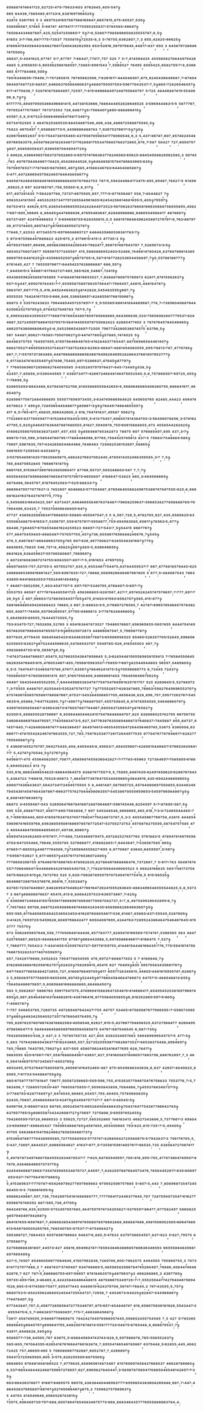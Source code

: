 ⁶⁹⁸⁸⁸⁷⁴⁷⁴⁶⁴¹⁷²⁵·⁸²⁷²⁵'⁴⁷⁵'⁷⁹⁶³³′⁶⁰³,⁸⁷⁶²⁶⁴⁵:⁴⁰⁵'⁵⁴⁷‽⁶⁶⁵,⁶⁴⁴³⁶·⁷⁵⁸⁹⁴⁸⁵:⁶¹⁷³³′⁸·⁸³⁸¹⁶⁹⁷⁹⁶⁸⁵²⁵‽⁴²⁸¹³,⁵³⁶¹⁷⁶⁵,⁵,³,⁴⁸⁵⁷⁵²⁴¹⁶⁵⁷⁵⁶⁷⁵⁶⁸¹⁶⁵⁶⁴⁷:⁶⁶⁵⁷⁸¹⁵:⁸⁷⁵'⁸⁵⁵³⁷·⁵³⁵‽⁵⁵⁸⁵⁶⁶⁵⁸⁷·⁵⁷⁴⁸⁵,⁵'⁶⁸⁷⁴⁷,⁴⁹⁷⁹⁴¹⁷'⁷⁷⁷⁵⁵⁹⁵³⁵⁵⁸³⁷'⁵⁷⁸⁵⁵⁸⁵'⁴⁶⁶⁴⁷‽⁷⁸⁵⁰⁸⁴⁴³⁴⁶⁸⁷⁸⁰⁷:⁴²⁵:⁵²⁵⁴⁷²⁵⁰⁶⁶⁵′⁷,⁵‽⁷'⁶·⁵³⁸⁰⁷′⁷⁹⁸⁵⁸⁶⁶⁶⁵⁰⁸³⁵⁵⁵⁵⁷⁸⁷:⁶·⁵‽⁶¹⁸⁹³,³′⁷′⁷⁴⁸·⁶⁸⁷′⁷⁷⁵'⁷³⁵³⁷,⁷⁵⁵⁵⁸¹⁵‽⁷²⁵³⁵'⁸·³,⁵'⁷⁶⁷⁵⁵:⁶³⁶²⁸⁰⁷:⁷·³,⁸⁵⁵:⁴²⁸²⁵'⁶⁶⁶²⁵‽⁸¹⁸⁹⁸⁴⁷⁹⁴³⁵⁸⁴⁴³′⁸⁴⁸²⁷⁶⁸¹⁷²⁴⁰⁴³⁸²⁶²⁵⁹³,⁶⁵³′⁵²⁶¹⁶·⁵⁶⁷⁹⁷⁹⁸⁴⁵:⁴⁴⁸¹⁷'⁴³⁷,⁶⁹³,³,⁸⁴⁵⁸⁷⁹⁷²⁸⁶⁴⁶⁷⁴⁷⁵⁵⁰⁵‽⁴⁶⁸³⁷:⁵'⁴⁹⁴¹⁶²⁵·⁶⁷⁷⁴⁷,⁵′⁷·⁶⁷⁷⁹⁷,⁷′⁸⁶⁴⁴⁷:⁷⁷⁴¹⁷:⁷⁵⁷,⁵²⁵,⁷,⁵'⁷:⁶¹⁴⁵⁶⁸⁴³⁵,⁴⁵⁵⁹⁸⁵⁶²⁷⁰⁸⁴⁴⁹⁷⁹⁴²⁶⁴⁸⁸⁵,⁵·⁸¹⁶⁵⁸⁵⁵'⁵:⁶⁰⁵⁵⁶²⁵⁶⁸¹⁸⁸⁵⁹⁷·⁷³⁸⁸⁵'⁶⁹⁶¹⁵⁴³,⁷·⁵⁰⁶⁸⁵²⁷,⁷⁸⁴⁹⁵,⁸⁵⁶⁵⁴²⁵:⁶⁵⁸²⁷⁵⁵′⁷'⁸·⁶³⁶⁶⁴⁸⁵,⁶⁷⁷⁷⁸⁴⁴⁶⁸·⁵⁰⁵‽⁷⁸⁵′⁶³⁴⁰⁸⁹⁵'⁷⁹⁴⁹⁸·⁷'⁷⁵⁷²⁶⁵⁸¹⁵,⁷⁶⁷⁸⁵⁶⁸²⁵⁰⁶·⁷′⁸²⁶¹⁶¹⁷'⁴⁴⁴⁰⁴⁸⁵⁰⁷:⁸⁷⁵·⁶²⁴⁵⁴³⁶⁸⁴⁹⁸⁸⁷:⁷'⁸⁷⁸⁰⁴⁹⁶⁴⁴⁹⁷⁴⁸⁷⁷²⁵'⁶⁸⁵⁵⁷·⁸⁴⁶⁰⁶³⁷⁰⁵⁶⁸⁴⁶⁰⁶³⁷‽⁴⁸⁸⁰⁷⁹⁵⁹⁵⁷⁵⁹³′⁵⁹⁶⁷⁷⁰⁴³⁵³⁷'⁷·⁵‽⁸⁶⁵'⁷²⁸²⁶⁹⁴⁶⁴⁵⁷‽⁶¹⁷'⁴⁷⁷⁰⁸³⁶·⁷,⁵²⁸⁷⁶¹⁸⁷⁵⁸⁶⁴⁸⁹⁷:⁷²⁵⁹⁷·⁷'⁸¹⁵′⁸⁶⁶⁶⁶⁸⁴⁹⁷²⁴⁸⁷⁹⁵⁶⁴⁰⁷⁶⁷,⁵′⁷²⁵,⁴⁸⁴⁴⁶⁸⁸⁷⁴¹⁵′⁵⁵⁴⁰⁶⁹⁶·⁶·⁷‽⁷‽⁶¹⁷⁷⁷⁷⁵:⁴⁹⁴⁹⁷⁹⁵⁰⁵³⁶⁶⁴⁹⁶⁶⁸¹⁴¹⁵·⁴⁴⁷³⁸¹⁵³⁶⁶⁶·⁷⁸⁸⁶⁴⁴⁴⁸⁵²⁸²⁸⁶⁴⁶⁵²⁵,³′⁵⁹⁶⁹⁴⁴⁴⁶³′⁵′⁵,⁵⁸⁷⁷⁷⁶⁷·⁷⁹⁷⁰⁵²⁴⁷⁷⁵⁷⁵⁶⁰⁷,⁷⁶⁷³⁷²⁵⁵³,⁷²⁶·⁶⁴⁸⁷⁷‽⁵'⁷⁵⁶⁸⁴⁰⁷‽⁸⁶⁵'⁸⁸⁸⁸⁶⁶⁴¹⁵‽⁸⁵⁵⁶⁷:⁵·⁸·⁵′⁶⁷⁵²³′⁵⁰⁸⁸⁴⁶⁶⁶⁸⁴⁷⁶⁸¹⁷³⁴⁶⁷‽⁶⁵⁷³⁴¹⁵²⁵⁸⁵,³,⁴⁸⁴⁷⁸²⁵³⁸⁹⁵³⁵′⁸⁸⁴⁵⁴⁸⁶⁷⁵⁴⁶·⁴⁰⁶·⁴³⁸·⁴⁸⁶⁶⁷²⁵⁶⁸⁶⁷⁵⁵⁸⁵:⁵‽⁷⁵⁴²³,⁴⁶⁷⁰⁴⁹⁷,⁷:⁶⁵⁸⁶⁸⁰⁷⁷³′⁵·⁴⁴⁵⁶⁶⁸⁶⁴⁸⁸⁷⁴³,⁷:⁶²⁶⁷⁵³⁷⁶⁶¹⁷′⁵‽⁷‽⁵‽⁸²⁶⁶⁷⁰⁸⁶⁵²⁶³⁷,⁵′⁵'⁷⁵⁴⁴⁷³⁸¹⁵⁵⁴⁶⁵'⁴³⁷⁹⁵⁶⁷⁰⁵⁰⁸⁵⁴¹⁷⁷⁸⁰⁶⁰⁵⁴⁸·⁶·³,⁵:⁴³⁷'⁸⁶⁷⁴⁷:⁶⁰⁷·⁸⁵⁷⁴⁸²⁴⁵⁴⁸⁸⁹⁷⁶⁶⁵⁸³⁵⁷⁸·⁸⁴⁵⁸⁷⁶⁸²⁶¹⁸²⁸³⁴⁶⁷³⁷⁷⁶²⁸⁶⁸¹⁷⁵⁵³⁴⁷⁵⁶⁸⁵⁷⁸⁸³⁷²⁶⁶⁵·⁸⁷⁶·⁷′⁵⁸⁷,⁵⁰⁴²⁷,⁷²⁷:⁶⁰⁵⁰⁷⁵⁷‽⁸⁰⁷·⁸⁰⁸⁵⁸⁰⁵⁸⁴³⁷:⁶³⁶⁶⁵⁶⁷⁰⁸⁴⁸⁹⁴¹⁷²⁵‽³,⁸⁰⁶²⁸·⁴³⁶⁶⁴⁹⁶⁵⁷⁵⁶³⁷³⁷⁰⁵²⁸⁶⁵′³′⁶⁹⁷⁵⁷⁴⁷⁶⁶³⁶³⁷⁷⁸²⁴⁶⁵⁶³′⁶⁵⁶²⁵'⁸⁶⁴⁵⁴⁹⁵⁸⁶²⁶⁵⁶²⁵⁸⁵:³,⁵⁰⁷⁴⁵:⁷⁸³,⁴⁰⁷⁶⁷⁹⁴⁴⁶⁴⁸⁶⁷′⁷⁴⁴²⁵:⁴⁵⁴²⁶⁰⁴⁴⁵²⁶·⁵‽⁶⁴⁸⁴⁸⁵⁸¹⁵⁷⁸⁴⁷⁴⁶⁸⁸³⁶⁶⁵′⁸³⁵‽⁷⁶⁷⁵⁶⁹⁷⁸⁵²⁷'⁷⁷⁸⁷⁸⁸⁵′⁶⁸⁷⁰⁵⁶⁵·⁴⁶⁷‽⁵⁸⁵·⁴¹⁵⁸⁸³⁴⁶⁷⁸³′⁶⁴⁴⁰⁴⁰⁸⁵⁸⁰⁷‽⁵′⁴⁷⁷:⁴⁰⁷²⁸⁶⁶⁹⁴⁵⁷⁹⁸²⁴⁶⁵⁷⁸⁴⁶⁴⁸⁸⁵⁸⁶⁷⁷‽⁸⁴⁸⁵⁸⁷⁸²⁴⁶⁴⁵⁸⁰⁸⁴⁶¹⁸⁰⁵⁸⁸⁶⁸⁸⁸⁴⁵⁰⁷⁰⁷⁶⁸²⁷⁵³,⁷⁸⁷′⁵·⁵⁹⁴³⁴⁴⁶⁸⁴¹⁷³⁴⁷⁵'⁴⁵⁵·⁸⁹⁴⁸⁷:⁷⁴⁴²⁷'⁵,⁶¹⁴⁹⁸·⁸⁹⁸²⁵:⁵,⁶⁵⁷,⁸²⁸¹⁸⁵⁷⁸⁷:⁷⁵⁸·⁵⁵⁵⁰⁵'⁸·⁸·⁸¹⁷‽⁸¹⁷:⁴⁰⁷²⁶¹⁴³⁵,⁷′⁵⁶⁴²⁸⁷⁷⁸⁸·⁷³⁷³⁷′⁴⁶⁷⁵⁵⁰⁵·⁶⁵⁷·⁷⁷⁷′⁵'⁸⁷⁷⁴⁵⁶⁴⁸⁷,⁵⁵⁸·⁷′⁴⁰⁴⁴⁸²⁷,⁷‽⁸⁹⁸³⁵²⁴¹⁸¹⁵⁰⁵,⁴⁸⁵³⁵²⁵⁵⁷³⁴⁷⁷⁹⁷²⁸⁹⁵⁸⁴⁹⁶¹⁸⁰⁵′⁶²⁴⁵⁴²⁵⁶⁶¹⁴⁶⁸¹⁸⁹⁵′⁵·⁴⁰⁵‽⁷⁹⁵⁹⁷‽⁵⁸⁷⁵³′⁶¹³,⁴⁴⁶²⁶·⁶⁷⁵:⁸³⁸⁵⁴⁵⁴⁹⁶⁸⁵⁹⁵³⁴²⁴²⁸⁴⁴⁹⁷³⁵²³′⁵⁶⁷⁰⁶²⁸³⁷⁸⁶⁰⁸¹⁸⁶⁶³⁵⁶⁸⁸⁷⁵⁸⁶⁵⁵⁸⁹⁵:⁴⁹⁸²⁷′⁶⁸⁷'⁶⁰⁵·⁵⁶⁶⁴⁵,⁸·⁸⁶⁴⁴⁵‽⁴⁴⁷⁸⁶⁸⁶³⁶·⁴⁷⁸⁹⁵⁴⁶³⁶⁴⁷·⁶²⁸⁴⁸⁹⁸⁶⁶⁶⁸·⁶⁴⁶⁰⁵⁵⁴⁹⁸⁸⁴¹⁷,⁴⁸⁷⁴⁶⁰⁷‽⁶⁵⁷³⁷′⁴⁹⁷,⁴²⁴⁷⁶⁴⁶⁶⁸⁵³,⁷,⁵′⁶⁹⁴⁶⁵⁶⁷⁵⁵′⁶²⁸³⁵⁰⁶¹⁵:⁵:⁵,⁸⁸⁶¹⁵⁷⁶⁶⁴⁸⁴⁹⁶²⁴⁵⁸⁸⁷²⁷⁹⁷⁹⁷'⁶·⁷⁶³′⁸⁶⁷⁹⁷³⁶·⁸¹⁷³⁷⁴⁴⁰⁵:⁸⁶⁵⁷⁴²⁷‽⁶⁷⁴⁶⁵⁴⁶⁹⁵⁸⁷²⁷⁸⁷‽⁷⁷⁸⁴⁶·⁷·⁸²⁵³³,⁸¹⁷³⁴⁵⁵⁷⁵'⁶⁹⁷⁶⁶⁰⁸⁶⁶⁵⁷²⁷,⁸⁴⁶⁴⁸³⁵⁸⁶⁰⁵³⁶³⁸¹⁷⁸³′⁷‽⁵,⁶⁷³′⁶⁷⁵⁵⁶⁸⁴⁴⁷⁶⁸⁰⁸²³,⁴²⁵′⁶⁷⁵·³,⁸¹⁷⁸⁶¹⁵′⁴¹⁵'³,⁴⁷⁷³⁵'³,⁵‽⁴⁰⁷⁹⁵³⁷⁵⁸⁹⁷:⁶⁹⁴⁹⁶·⁴⁶⁵⁸⁸³⁵⁶⁵⁵⁴²⁵⁰⁵⁴⁵′⁷⁹⁸²⁴⁷⁷·⁶⁵⁶⁷⁵⁷⁴⁸⁷⁹⁴³⁷⁰⁷,⁷·⁵²⁸⁹⁵⁷³′³′⁵‽⁴⁸⁵⁴⁵²⁷⁵⁸⁰⁷²⁶⁷⁷,⁵⁵⁶⁵⁶⁷⁵⁷⁷²⁴⁵⁵⁸⁷,⁴¹⁵·⁵⁸⁸⁰⁸⁸⁶⁹⁵²⁴⁰³′⁵²⁴⁸⁶·⁷⁴⁴⁶⁸¹⁴⁷⁸⁰⁴²⁸·⁸³⁷⁸⁸⁷⁸⁶⁶¹⁴³⁸⁵⁸⁶⁶⁹⁷⁹⁵′⁸⁴⁸¹⁸²⁵‽⁵'⁴³⁵⁶⁶⁰⁵²⁵⁰⁷‽⁶⁶⁷⁸⁷⁰⁵'⁸·⁵⁸⁷′⁶¹⁸⁷⁷²⁶²⁵³⁶⁵⁴⁴⁵⁸⁸⁹⁷:⁷‽⁵:⁵⁵⁷⁶⁶¹⁸⁶⁷⁷⁷‽⁸⁷⁶¹⁴⁴⁵·⁴²⁷,⁷,⁷⁸⁵⁵⁵⁹⁷⁶⁶⁷⁷'⁶⁴⁴⁹⁴²⁵⁷⁴²⁸⁸⁶⁸⁸⁸⁷,⁶⁸⁶·⁵⁹⁷‽⁷·⁸⁴⁴⁹⁴¹⁵′³,⁶⁴⁸⁶⁷'⁶¹⁷⁶⁴²⁷²⁷′⁴⁸⁵·⁵⁸⁵′⁶²⁶·⁵⁴⁶⁸⁷:⁷²⁴¹⁵‽⁴⁹⁴³⁶⁹⁵⁹⁶³⁴⁵⁸⁹⁸⁷⁸⁵⁶⁹⁵,⁷′⁴¹⁸⁸⁴⁶⁷⁴⁶¹⁶⁶⁵³⁵²⁷·⁷:⁶³⁸⁸⁸⁷⁸⁰⁶⁷⁵⁷⁶⁹⁸⁷³,⁶²⁸¹⁷:⁶⁷⁴¹⁵⁹⁸²⁶³⁷‽⁶⁵⁷'⁵‽⁴⁴⁷·⁸⁹⁵⁰⁷⁶⁷⁴⁴⁴⁵'⁷′⁷:⁶⁵⁵⁹⁵⁸⁷⁵⁸⁹⁷⁸⁶³⁵⁷⁵⁶⁴⁴⁷'⁷⁹⁸⁶⁴⁵⁷·⁴⁴⁸¹⁵:⁴⁸⁸¹⁸⁴⁷⁸⁷‽⁵⁶⁸³⁷⁴⁷·⁶⁸⁷′⁷⁷⁵:⁵·⁴¹⁶·⁸⁴⁵²⁴⁴⁸³⁸²⁵‽⁸¹⁴²⁸²⁸·⁵⁴⁵⁴⁸³⁵⁵⁵‽⁶⁸⁷:⁷‽⁴⁵⁵⁵⁵³⁵,⁷⁴⁴²⁴¹⁶¹⁷⁵⁵′⁵′⁶⁶⁶·⁶⁴⁶·⁵³⁶⁸⁵⁸⁶⁹⁷'⁸²⁴⁸⁵⁵⁶¹⁷⁶⁸¹⁵⁰⁶⁶⁷‽⁸⁰⁸⁷³,⁵,⁵³⁵⁷⁸²⁴³⁸³³,⁷⁹⁶⁴⁴⁸⁵⁴⁴⁵⁷²⁵⁷⁸⁹⁷'⁷,⁵·⁵′⁵⁵⁵⁶⁵′⁸⁸⁶¹⁴¹⁸⁸⁴⁸⁸⁹⁶⁸⁷:⁷⁷⁸·⁷'⁷³⁸⁵⁶⁰⁴⁰⁸⁸⁷⁶⁴⁴⁶²⁵⁰⁶²⁵²⁷⁰⁷⁰⁵‽⁵:⁸⁷⁸⁴⁵²⁷⁰⁴⁶⁷⁸³,⁷⁴⁷′⁵:⁷‽⁸·⁴⁹⁶⁹⁴²⁸⁰⁴³⁵⁹⁵⁵⁵⁷⁷⁷⁸⁶⁸¹⁷⁶⁷⁸⁶⁵⁴³⁸⁰⁷⁶⁵⁹⁷⁸⁵⁸⁶⁸⁸⁶⁵:⁶⁴⁴³⁶⁶⁸³⁶·⁵³³′⁷⁵⁶⁵⁶⁰⁸²⁶⁰⁷⁷⁷⁹⁵³⁷′⁸²⁸⁴⁶⁸⁷·⁵²⁷²⁴⁹⁵⁹⁷⁸⁸⁶⁴¹⁵³⁷⁹⁵⁷⁵′⁵⁸⁴¹⁴⁴⁵⁰⁵⁰⁷⁸⁷⁵⁵⁰⁸²⁴²³,⁸²⁶⁸⁵⁴⁷⁷⁴⁵⁵,³,⁷⁸⁷⁴⁷⁶⁴⁵⁷⁸⁴⁵⁴⁶⁴⁶⁵‽⁴⁸⁶²⁵⁷⁸³⁶⁰⁶⁶⁸⁰⁶⁴⁵‽⁵'⁸·⁵⁴⁵²⁵⁶⁶⁵⁴³⁸⁹⁷′⁷²⁵⁰⁵,⁷⁹⁶⁷⁷³⁴²⁶⁰⁵³⁶⁰⁷⁴⁵⁷⁵,⁶³⁷⁹⁶·⁵‽⁵⁶⁷,⁵⁴⁴⁸⁷:⁸⁰⁶²⁷'⁷⁸⁵⁸⁵'⁷⁹⁵⁰⁷⁰⁶²⁷‽⁵′⁴⁴⁷⁴⁷⁷⁸⁰⁵‽⁵⁷⁸⁸⁵:⁷⁴⁷⁴⁵²⁵,⁵‽⁸⁸⁴⁸⁶³⁷⁵⁷⁵⁵,⁷⁸⁸⁹⁵⁷⁴⁹⁵:⁸¹⁵⁹⁷⁹⁸⁴⁶⁶⁴⁶⁷⁰⁵′⁴¹⁸²⁸⁴⁸³⁷⁷⁸⁵⁴⁴⁷:⁸⁸⁷⁵⁶⁹⁸⁶⁵⁸⁴⁴⁶¹⁴⁰⁷‽⁶⁸⁸²⁷⁰⁵²⁷′⁴⁶⁵⁹⁵⁸⁵³⁵³⁷⁵⁴²⁴⁷⁷³⁸⁷⁵²⁴⁸³′⁸²⁵⁶³′⁴⁸⁸⁴⁷'⁴⁸⁸¹⁴⁹⁴⁰⁶³⁵⁹⁵·⁸⁹⁵′⁷⁸⁸¹³′⁷⁸⁷·⁴⁷⁷⁰⁷⁴⁵‽⁸⁶⁷:⁷:⁷'⁵⁵⁷⁹⁷³⁷³⁶³⁴⁶⁵:⁴⁴⁸⁷⁶⁶⁸⁸⁶⁰⁸⁸⁶⁵⁶³⁶⁶⁷⁶⁴⁹⁸²⁶⁴⁶⁹⁵²⁸²⁸⁶⁴³⁷⁸⁶¹⁴⁰⁷⁶⁵²⁷⁷⁷‽⁶·⁶¹⁷³⁸³⁴⁷⁴¹⁸³⁵⁵⁴⁹⁷‽⁵⁷⁸⁹⁶·⁷⁵⁴⁰⁵:⁸⁹⁷′⁵²⁸⁶⁶³⁷:⁴⁷⁶⁴⁵‽⁸⁷⁷⁹⁷‽⁷,⁷⁷⁶⁸⁵⁰⁸⁹⁶⁰⁷²⁸⁹⁸⁰⁸²⁷⁸⁴⁰⁵⁰⁵⁶⁵,³′⁸³⁵²⁸⁵⁷⁹⁷⁹⁷⁶⁴³⁷'⁶⁴⁵'⁷³⁴⁸⁵‽⁵³⁸·⁵‽⁴²⁴⁵⁷:⁷:⁸⁵⁸⁵⁸·³′⁵³⁶⁰⁴⁴⁵⁶⁵,⁷,⁴³⁸⁰⁷³⁴⁷⁷'⁴²⁶⁶⁷²⁴⁶⁸⁴⁸¹⁴⁶⁴⁷⁵⁰⁵²⁵⁴⁵:⁵:⁶·⁷⁵⁷⁸⁶⁸⁵⁰⁷'⁶⁹⁷²⁵·⁴⁵⁵‽⁷'⁷⁶⁸⁹⁸·⁵‽⁸²⁸⁶⁵⁵⁴⁹³′⁸⁶⁴³⁴⁸⁸·⁶³⁷⁹⁴³⁸⁷⁵²⁷⁰⁶·⁸¹⁴⁵⁵⁸⁸⁶⁵⁵⁵⁸⁴²⁶⁵⁵'⁶·⁵⁶⁸⁰⁶⁴⁶⁰⁶⁵⁴⁰⁶²⁶⁰⁷⁵⁵·⁶⁸⁶⁸⁴¹⁶¹⁷·⁴⁶⁸⁵⁴⁰⁷‽⁶²⁸⁵⁶⁶⁷⁷⁵⁸⁷²⁴⁸⁴⁹⁸⁶⁸⁹⁵,⁵⁵⁵⁵⁷⁷⁸⁹⁸⁹⁷³⁴⁵⁵:³′⁶³⁴⁷⁴⁹⁶⁸⁶⁹⁸⁴⁸²⁵,⁶⁴⁵⁶⁵⁰⁷⁶⁵,⁸²⁴⁸⁵·⁴⁴⁴²³,⁴⁰⁶⁴⁷⁴⁸⁵⁷⁰⁶²³,⁷,⁴⁹⁵‽⁵:⁷²⁸⁵⁵⁶⁵⁴⁴⁵⁴⁸⁶⁷⁷‽⁸⁹⁸⁶⁷'⁵‽⁵‽⁷⁶⁴⁴⁵′⁷⁴⁶⁸⁴⁶⁵⁵⁵⁵⁷‽⁴¹⁷,⁶·⁵'⁷⁶⁵'⁸⁷⁷:⁴⁰⁸³⁵·⁵⁰⁶³⁴²⁶⁰⁵:³,⁶¹⁸·⁷⁵⁴⁷⁴¹⁸³⁷·⁴⁹⁵⁸⁷,⁵⁵⁶²⁷‽⁷⁷⁵²⁸⁶⁵′⁸³⁷⁷⁸⁰⁵⁹⁴⁷⁷'⁶¹⁵²⁸⁶⁴¹⁵⁸⁴⁵³′⁵⁹⁵·⁵′⁴¹³′⁷⁵⁴⁵⁷:⁶⁰⁸⁰⁵⁷⁴¹⁴³⁶⁴⁷⁰⁵'³′⁵⁶⁴⁹⁶⁰⁷⁸⁸⁵⁶·³′⁵⁷⁴¹⁶²⁴⁷⁷⁹⁵·⁵·⁶²⁵‽⁵⁴⁶⁴⁵⁷⁸³⁶⁴⁸⁷⁸⁸⁷⁴⁸⁰⁵⁵⁵:⁸¹⁸²⁷·⁵⁹⁴⁰⁶⁷⁸·⁷⁵⁵′⁶⁰⁶¹⁵⁸⁸⁸⁸⁵⁵:⁸⁷³,⁴⁵⁵⁸⁵⁴⁴²⁸²⁸²⁵‽⁴¹⁴⁰⁶²⁵⁵⁸⁰⁷⁰⁵⁵⁸³⁸³⁷²⁴⁹⁷·⁴⁵⁷·⁴⁵⁵,⁵‽⁸⁵⁸⁹⁸⁸⁷⁸⁵³⁴²⁸⁷³,⁷⁸⁸⁷⁵,⁶⁰⁷,⁵⁷⁶⁰⁸⁵⁴⁹⁷:⁸⁹⁵,⁴³⁷:³′⁷‽⁸⁰⁶⁷⁵'⁷³⁵·⁵⁶⁶·³′⁵⁸⁵⁴⁴⁷⁸⁰⁷⁹⁵'⁷⁷⁸⁸⁴⁴⁸⁶⁵⁶⁸·⁶⁷⁷⁶⁵:⁷⁵⁸⁴⁵²⁵⁷⁴⁵⁶¹³,⁸³⁷'⁵,⁷⁵⁶⁸³′⁷⁵⁴⁴⁸⁸⁵′⁵⁸⁵‽⁷⁵⁶⁹⁷:⁵⁹⁶⁷⁶³⁵:⁷⁹⁷′⁴³⁴²⁶⁵⁸⁵⁴⁴⁶⁴⁴⁶⁸·⁷⁸⁴⁶⁴⁸³,⁷²⁵⁰⁸²⁵³⁶¹⁵³⁸⁹⁷·⁵⁸⁸⁶⁵‽⁵⁰⁶¹⁶⁹⁵′⁷²⁵⁹⁵⁸⁵'⁸⁴⁵³⁸⁰⁷‽³′⁵⁵⁷⁶⁵⁴⁸⁹⁶¹⁴³⁵′⁷⁹⁶³⁵⁸⁸⁹⁸⁷⁵:⁴⁸⁶²⁴²⁷⁶⁸³⁷⁰⁶²⁴⁴⁵:⁴⁷⁸⁹⁴¹⁴³⁵²⁴⁶⁸³⁵⁹⁵⁸⁵:³′⁷,⁷:⁵‽⁷⁴⁵·⁸⁴⁴⁷⁵⁶⁵²⁸⁴⁵,⁷⁶⁶⁸⁶⁷⁴¹⁴⁷⁵‽⁶⁸⁶¹⁷⁸⁵·⁶¹⁵³⁶⁴⁷³⁶⁹⁷⁶⁵³⁵⁰⁵⁰⁶⁰⁴¹⁷,⁸⁷⁷⁴⁶·⁶⁵⁷³⁷:⁵⁰⁵²⁴⁸⁸⁰³′⁵⁴⁷,⁷·⁷:⁷‽⁶⁰⁵⁵⁸⁴⁸⁵⁸⁷⁸⁵⁶⁶⁸⁰⁶⁶⁷⁴⁶⁵⁸⁴⁷⁰⁷⁵⁷⁹⁶⁷⁵′⁶⁶⁵⁰⁸⁹⁷,⁴¹⁶⁸⁶⁴⁷'⁵³⁸²⁵,⁸⁶⁵·³′⁴⁶⁴⁵⁶⁸⁶⁶⁵‽⁴⁸⁷⁸⁴⁶⁶·⁵⁶⁴⁵⁷⁶⁷·⁶¹⁸⁷⁶⁴⁵²⁵⁸³′⁷′⁵²⁵′⁸⁸⁸³³′⁷‽⁸⁶⁶⁹⁶⁴⁷⁹⁵⁷⁷⁰⁷⁷⁶³⁷'³,⁷⁴⁵²⁶⁵⁷,⁸⁰⁴⁸⁸⁸³′⁵⁷⁷⁵⁵⁴⁸⁸⁷·⁸⁷⁶⁹⁴⁸⁴⁰⁵⁸⁸²⁴⁹⁶⁷⁵³⁸⁶⁷⁴⁷⁰⁴⁷⁵⁵⁵'⁸²⁵:⁶·⁶⁸⁶⁰⁸¹⁸²⁴¹⁶³⁷⁸⁴³⁷⁸⁷⁶⁷⁷⁵·⁷⁷⁵‽⁵:⁵⁴⁵⁰⁸⁶³′⁶⁶⁴⁵⁴²⁵·⁵⁶⁷,⁸³⁷³⁴³⁷·⁶⁴⁶⁴⁶⁶⁵⁵⁸⁴⁶⁷⁶³⁷⁸⁴⁸⁷'⁷⁹⁶⁰⁸²⁵⁹⁶³⁷'⁵⁹⁶⁸⁵³⁸²⁷⁷⁸⁹⁸⁸⁸⁶⁷⁸⁵′⁷⁰⁷⁹⁶⁴⁴⁶⁶·⁶³⁴²⁵:⁷,⁷⁹⁵³⁷⁰⁸⁰⁶⁸⁴⁸⁸⁰⁵′⁶⁴⁷‽⁴⁷⁷³⁷,⁴³⁸⁵⁸²⁵⁰⁶⁵⁶³⁴¹⁷⁰⁶⁸⁸⁵⁵'⁵⁰⁸⁸⁵'⁴⁰⁵⁰⁴⁷⁵⁴⁷:⁵,⁵,⁸·⁵⁶⁷:⁷²⁶·⁵:⁴⁷⁸²⁷⁰⁵·⁶²⁷·⁴³⁵:⁶⁵⁸⁹⁸²⁵′⁸³⁵⁵⁵⁰⁶³⁴⁸⁸⁷⁵′⁶¹⁶⁵³′⁷:⁵³⁵⁶⁷⁹⁷·⁵⁵⁵′⁶⁷⁵⁷⁶¹⁷′⁵⁹⁵⁸⁶⁷⁷:⁷⁵⁵′⁴⁹⁴⁵⁶³⁵⁸⁵·⁶⁵⁶¹⁷‽⁷⁸⁵⁶³′⁵:⁸⁷⁷‽⁸⁸⁴⁴⁶·⁷‽⁶⁴⁸⁵⁷′⁶⁷⁵⁸⁵⁵⁴⁸⁸¹⁶²⁴²⁵⁹⁵²³,⁶⁸⁸⁹⁷'⁷²⁷′⁵⁴³′⁷·⁵‽⁵⁴⁴¹⁵,⁸⁶⁶⁷⁷⁶⁷‽⁵⁷⁷·⁸⁶⁴⁷⁵⁴⁵⁹⁴⁴⁵'⁴⁶⁸⁰⁴⁸⁷′⁷⁵⁷⁰⁵⁷⁷⁰⁵·⁴⁵⁷‽⁷³⁶·⁶⁵⁵⁰⁶¹⁷⁶⁵⁶⁸⁸⁸²⁴⁶⁶⁷⁶·⁷‽⁵⁴⁵‽⁴⁷⁸·⁵·⁶⁴⁶⁷⁸⁴⁷'⁸⁶⁸⁴⁸⁶⁶³⁷⁰⁵‽⁷⁶⁵,⁶⁰⁷′⁸²⁶·⁴⁶⁷⁷⁴⁰⁸²⁷′⁸²⁸⁵⁵⁴⁸³⁸¹⁶⁸⁷‽⁷⁷⁵‽⁸⁸⁸⁵⁶⁹⁵:⁷⁹⁸³⁵,⁵⁴⁶·⁷⁵⁷'⁸·⁴⁹⁸²⁵‽⁵⁶⁷‽⁵⁸⁵'⁵·⁶³⁶⁰⁴⁶⁶⁵⁵‽⁸⁶⁴¹⁶²⁸·⁶³⁸⁴⁵⁹⁶³⁷′⁵⁵⁷⁰⁶⁵⁸⁰⁶⁸⁷·⁷⁹⁶⁹⁶⁹⁷‽³,⁸⁰⁷²⁸¹⁸⁰⁸³⁶⁶⁷²⁷⁴⁷⁵⁵′⁸⁰⁸³⁵⁰⁷'⁸⁰⁷'⁷'⁵:⁸¹⁶¹⁸⁵³,⁴⁷⁶⁹⁷⁰⁵‽⁸⁶⁸⁹⁷⁸⁸⁵⁵'⁷⁵⁷:⁵³⁷⁵⁵′³,⁴⁵⁷⁹⁵²⁷⁰⁷·⁸³⁵·⁶·⁶⁵⁵³⁴⁶⁷⁷⁵⁴⁴⁷⁵:⁶³⁷⁸⁴⁴⁵⁹⁵³⁷′⁷,⁶⁶⁷·⁸⁷⁷⁶⁸¹⁸⁵⁷⁶⁴⁴⁵'⁶²⁵²⁴⁶⁶⁸⁸⁶⁵³⁶⁹⁸¹⁶⁶⁶¹⁴²⁷·⁵⁸⁵′⁸⁰⁶⁷⁸³⁵'⁷²⁷:⁷⁸⁶⁸⁸·⁵⁰⁸⁹⁶²⁶⁶⁴⁶⁴⁶⁷⁶⁶⁷⁴⁰⁵,⁵,⁶⁷⁷:⁵'⁴⁸⁴⁰⁸⁷⁵⁴³,⁷⁸⁶³⁴³⁸⁹⁵'⁶⁴⁴¹⁸⁰⁸³⁵⁵³′⁷⁵⁵²⁴⁴⁶¹⁴⁵⁴⁸⁵‽⁷,⁴⁶⁴⁶⁷'⁵⁸⁵²⁵⁹⁶·⁷·⁴⁰³′⁴⁵⁴⁷⁷⁰⁷′⁵,⁸⁹⁷′⁷⁹⁷′⁵³⁴⁰⁷⁹⁵:⁸⁷⁶⁸⁴⁰⁷'⁵′⁸⁹⁷'⁷‽⁵⁵⁵³⁷⁹³,⁸⁶⁵⁸⁷,⁶⁷⁷⁷⁶⁷⁸⁴⁴⁰⁵⁵⁸¹⁷²⁵,⁴⁹⁸³⁶⁶⁸⁰⁵'⁸²⁸¹⁵⁶⁷·⁴²⁷′⁷·⁸⁹⁷⁴⁵²⁸²⁴⁵⁷⁴⁷⁵⁷⁶⁶⁹⁷:⁷′⁷⁷⁷·⁸⁹⁷′⁷²⁶·⁵‽⁵,³,⁴⁰⁷·⁶⁸⁶⁰³′⁷²⁷⁸⁸⁵⁸⁵⁴⁴⁵⁷⁷⁰⁵‽⁴⁷⁵·⁸¹⁴⁰³′⁸¹⁵⁶³′⁸⁵⁶²⁷⁰⁷‽⁵⁸⁵:⁴¹⁵'⁸⁷⁷‽⁵⁸⁸¹⁸⁶⁴⁸⁸⁵⁴⁹⁴²⁸⁵⁸⁸⁴²³,⁷⁴⁶⁸⁵:³,⁶⁸⁷·⁵'⁸⁸⁸³³′³′⁵·³′⁷⁶⁸⁰⁷²⁷⁶⁵⁸⁵·⁷,⁴²⁷⁸⁷'⁶⁹⁶⁵⁷⁴⁵⁴⁸⁸⁵⁷⁵⁷⁸³⁸²⁶⁰⁵·⁴⁰⁸⁷⁷'⁷⁴⁴⁰⁶·⁶⁵⁷⁹⁶³⁶⁹⁵⁴⁷·⁵⁷⁷⁹⁵'⁸⁸⁶⁶⁸¹³,³′⁷⁷⁸⁷⁶²⁴⁸⁴⁶⁸⁰⁵‽⁵·⁸⁶⁴⁹⁸⁹⁵′⁸⁹⁵⁵⁵·⁷⁸⁴⁴⁴⁵⁷³⁵⁰⁵:⁷‽⁷⁹³′⁸³⁴⁷⁵′⁷²⁷:⁷⁶⁵²⁸⁹⁸·⁵²⁷⁶⁵,³,⁶⁹⁴¹⁶³⁸⁴⁷⁸⁷³⁵²⁷,⁷⁹⁴⁸⁶⁵⁷⁴⁶⁰⁷:⁸⁹⁶⁹⁶⁹⁸⁵⁵'⁵⁶⁵⁷⁴⁹⁵,⁸⁴⁴⁴⁷⁹⁴¹⁴⁹⁶⁵⁷⁴⁸³⁵⁸⁷⁹⁸⁶⁴⁰⁵⁴⁷⁶⁵⁵⁵⁷³′⁵‽⁶⁹⁵²⁵⁰⁷²⁶⁷³,⁴⁴⁸⁶⁶⁰⁸⁷⁵⁴⁷·⁵·⁷⁹⁶⁹⁸⁷⁷⁸⁷‽⁶⁹⁷⁷⁸³⁵·⁶⁷⁷⁹⁴³⁵,⁵⁸⁶⁴⁵⁴⁸⁵⁴²⁵′⁶³⁴⁴⁶³⁵⁵⁶⁷⁷⁸⁸⁷³′⁶⁵⁵⁰⁶⁹⁵⁸⁵²⁵,⁶⁵⁴⁶⁵′⁵²⁶³⁵⁷⁷⁰⁵′⁵²⁸⁴⁵·⁶⁹⁶⁸⁵⁶⁸²⁵⁵⁸⁵⁵′⁸³⁸²⁷‽⁶⁷⁵²⁴⁴⁴⁵⁶⁶⁶³⁵:⁵⁴⁷⁴⁸⁹⁴³⁷⁰⁷,⁵⁹⁴⁹⁷⁸⁵'⁵²⁶·⁴¹⁸⁵⁴⁵⁵⁰³,⁴⁶⁷·⁷‽⁴⁹⁸³⁸⁸⁶⁴⁷³⁵'⁸¹⁸·⁵⁶⁵⁶⁷‽⁶·⁵‽⁷′⁴⁷⁴³⁷³⁴⁸⁴⁷⁸⁶⁸⁵⁷:⁶⁵⁴⁷⁵:⁵²⁷⁶⁶³⁵⁵⁴³⁶⁴⁷⁸⁵⁶⁶⁴⁵,⁵:³′⁶²⁴⁹⁴⁴⁸¹⁵⁰⁵⁵⁸⁹⁸⁵⁸¹⁵⁹⁴¹³,⁷′⁷⁴⁵⁸⁴⁵⁵⁰⁶⁴⁵⁰⁸²⁶³⁵⁴⁷⁶⁸⁴⁵′⁸¹⁵:⁴⁷⁶⁰⁵³⁴⁶⁷'⁴⁵⁵:⁷⁹⁵⁶⁸¹⁵⁹⁸³⁵³⁷'⁷⁵⁸⁵⁵′⁷′⁶⁸⁷‽⁸²⁵⁴⁴⁹⁴⁴⁸⁰³,⁵⁶⁵⁹⁷:⁵⁴⁸⁹⁸⁰⁵‽⁶·⁵'⁵,⁷⁸⁴⁷⁴⁴⁷'⁵³⁴⁶⁵⁸⁷⁵⁷⁸⁶·⁸⁷⁴⁷⁷:⁶³⁵⁶⁷‽⁷⁸⁶⁴⁶²⁴¹⁴⁷⁵'⁵‽⁷⁰⁵⁹⁶⁰⁶⁹⁷⁷³,⁶·⁷³⁴⁴⁵,⁷²⁴³⁷‽⁷⁰⁵⁸⁶⁰⁵⁰⁷′⁵⁷⁸⁰⁵⁶⁵⁰⁶¹⁴¹⁵,⁴⁰⁷·⁶¹⁶⁵⁷⁹⁵⁰⁴⁰⁶·⁸⁴⁶⁶⁸⁶⁶¹⁴⁰³,⁷⁹⁸⁴⁶⁵⁶⁴⁶⁶⁷⁵⁶²⁵‽⁴⁰⁴⁶⁷,⁵⁸⁴³⁵⁴⁴⁴⁵⁵⁵²⁵⁹⁵·⁷:⁶⁴⁴⁴⁴⁹⁸⁶⁵³⁸³⁴⁷⁸⁷⁷⁵⁴⁷⁵⁴⁷⁶⁸⁹⁶¹⁸³⁵⁷⁶¹⁷⁵⁷,⁵²⁵,⁸²⁶⁰⁶⁴⁵′⁵·⁵²⁷⁸⁸⁰⁷²⁷:³′⁷⁵⁵⁵⁵,⁸⁴⁸⁸⁷⁰⁷:⁶²⁵⁵⁴⁴⁵′⁵³⁵²⁴⁷⁵⁷⁸¹⁷²⁷,⁷‽⁷⁷⁵⁵⁵²⁸⁵⁷′⁶²⁶³⁸⁷⁸⁶⁵·⁷⁶⁸⁶³′⁵⁹⁸²⁷⁶⁴⁹⁶⁹⁶⁵⁵³⁷⁰⁷‽⁸⁷⁵⁷⁴⁰⁶⁷⁸⁵⁶⁵⁷⁰⁵⁸⁶¹⁷⁸⁶⁰⁸⁷⁶⁶⁷:⁶⁷⁵³⁷'⁵⁴⁵³⁸⁴⁵⁰⁶⁸⁵⁷⁷⁰⁵:⁴⁶⁵⁶⁴³⁶·⁶²⁸·⁶⁹⁶·⁷⁵⁷·⁵⁹⁵⁷⁷²⁶²⁷⁶⁷′⁵⁴⁵⁴⁶³⁵′⁶·⁸⁵⁸⁶⁸·⁷′⁶⁴⁷⁷⁴²⁶⁹⁵:⁷‽⁷'⁴⁹⁶⁷⁷‽⁷⁴⁶⁸⁸⁷⁵⁰⁷:⁴⁵⁵⁷⁵⁹⁸⁴⁵·⁶·⁶⁷⁴⁷⁸⁹⁵⁴⁵⁸⁵·⁵⁴⁶⁴⁶⁶⁶⁰⁷⁴⁷‽⁴³⁶⁹⁷⁴⁵⁰⁵⁸⁵⁸⁴⁸⁷'⁸³⁶⁰⁴³⁸⁷³′⁸⁷⁸⁰⁵⁷⁸⁸⁷⁷⁴⁴⁴⁶⁷:⁶⁸⁵⁰⁸³⁷²⁶⁶⁵⁴⁷‽⁸⁷⁴⁵⁸²⁷‽⁸²⁵⁰⁵′⁵·⁸⁵⁶⁸⁵⁵⁵²⁸⁷⁵⁶⁶⁶⁷,⁶·⁸⁵⁵⁶⁴⁴⁸⁵⁴⁴⁶²⁴¹⁵⁷⁵⁴⁷⁶⁸⁴⁸⁸⁸⁸⁷⁰⁷·⁸²⁵,⁸³⁸⁰⁶⁶⁵²⁵⁷⁴²⁷⁹⁵,⁶⁶⁷⁵⁶⁷⁵⁵⁵⁴⁶⁰⁶⁴⁸⁸⁶⁹⁷⁸⁸⁴⁷⁹⁵⁹⁷·⁷⁷⁴³⁵⁸⁸³⁴⁷³′⁵·⁶²⁷·⁵⁴⁷⁷⁶³⁸⁷⁶³⁵⁰⁸⁹⁴⁸⁶⁸⁷³⁷⁶⁴⁰⁸³⁷'⁷⁸⁴⁵⁸⁸⁷,⁸⁰⁵:⁸⁴⁷³⁷·⁶¹⁴⁵⁷′⁶⁴⁵:⁷'⁴²⁸⁴⁶⁰⁸⁴⁶⁷⁴⁷⁷′⁸⁴⁸³⁸⁶⁴⁵⁷,⁸⁸⁴⁹⁷⁴⁶¹³′⁴⁶⁵⁵⁴⁵⁵⁵⁸⁴⁷²⁶⁴⁴⁹⁸⁴⁶⁹⁷⁴⁵·⁵³⁶⁷³,⁸³⁶⁰⁵⁰⁸·⁶³⁶⁶⁶⁷⁷'⁴⁷⁸¹⁵⁵⁴²⁸²⁴⁶⁷⁴⁷⁶⁶³⁵⁵⁵·⁷²⁷·⁷⁸⁵:⁷⁵⁶⁷⁶²⁵³⁸⁷⁷²⁶¹⁷²⁶⁴⁴⁹⁷⁷⁵³⁵,⁶⁷⁷⁰⁴⁷⁶⁷⁷⁴⁷⁶⁴⁸⁶¹⁷′⁸²⁸²⁷⁷⁷⁹⁵⁹⁴⁵⁶⁸⁷‽⁷‽⁵,⁴³⁶⁰⁶¹⁴⁵⁵²⁷⁰⁷⁹⁷:⁵⁶⁴²⁷⁵⁴³⁵:⁴⁵⁸·⁴⁴⁵⁹⁴⁴⁵′⁸·⁴⁹⁵⁰³′⁷·⁴⁹⁴³⁵⁹⁶⁰⁷'⁴²⁸⁹⁸¹⁵⁴⁴⁶⁸⁵⁷′⁵⁷⁶⁶⁵²⁶⁴⁵⁶⁴¹⁷′⁷,⁵:⁴²⁷⁴⁷‽⁷⁰⁵⁴⁸·⁵‽⁷²⁷⁶⁷‽⁵‽⁶⁴⁵⁶⁸¹⁷'⁴⁷⁵,⁴⁵⁵⁶⁴⁰⁸²⁵⁰⁷·⁷⁰⁸⁷⁷:⁴⁵⁸⁵⁶⁸⁷⁴⁵⁵⁸³⁶⁰⁴²⁸²⁷'⁷′⁷⁷⁷⁸⁵'⁶⁵⁶⁶³,⁷²⁷³⁸⁴⁶⁹⁷′⁷⁰⁸⁵⁸⁹⁵′⁶¹⁸⁰⁵:⁸⁹⁴⁰⁵²⁸²³,⁶¹³,⁷‽⁵³⁵·⁶¹⁸·⁶⁰⁶³⁴⁰⁶⁵⁵⁴⁸²⁵'⁸⁸⁶⁴⁴⁵⁶⁴⁵⁷⁵,⁸³⁸⁸⁷⁴⁷⁷⁵⁵⁷′⁵·⁵·⁷⁵⁸⁹⁵:⁸⁴⁶⁷⁴³⁵′⁴²⁴⁹⁷⁴⁵⁰⁶²⁵′⁶²⁸⁶⁷⁶⁷⁸⁴³⁵:⁴³⁸⁴⁷²³,⁷′⁶⁶⁸¹⁸·⁷⁰⁵²⁵′⁴⁰⁶⁷³,⁷:⁴⁶⁴⁵⁶⁷⁷³⁶⁷⁶⁴⁷⁵⁵³⁴⁰⁴⁹⁶⁶⁵‽⁵⁶⁴⁴⁶¹⁶·⁴³⁵'⁶⁹⁴²⁴⁴⁶⁸⁵⁶⁶⁵⁵‽⁸⁰⁶⁰⁷⁷⁴³⁶⁸⁴³⁶³⁷:⁵⁰⁴³⁷³⁴¹⁷²⁴⁹⁴⁵⁷⁵⁵⁰⁵,⁵,⁸·⁴⁴⁶¹⁴⁸⁷:⁵⁸⁷⁹⁸⁵⁷²⁵:⁴⁵⁷⁸⁴⁰⁶⁰⁶⁹⁷⁵⁵⁰⁸⁵⁵:⁶³⁴⁴⁶³⁴⁹⁷⁹⁴⁵⁴³⁶¹⁴⁵⁸⁷⁴⁰⁴³⁸⁷⁸⁶⁷'⁶⁶⁶³⁷⁷⁵⁷⁴²⁷⁰⁴⁴⁸⁹⁸⁰⁶³⁵⁵⁷′⁵⁴⁵³⁸⁶⁷⁰⁵⁵⁵⁶⁵⁹⁶⁹³′⁵⁴⁵⁹⁷⁰⁶⁹⁸⁴⁸⁶⁷‽⁵‽⁸·⁸⁰⁸¹⁴⁹⁷⁸⁶³⁸⁵⁷‽⁶⁶⁸⁷³,³′⁴⁵⁵⁹⁴⁸⁷'⁵⁴³,⁵²⁶⁹⁵⁶⁴⁷⁶⁶⁷⁸⁴¹⁸⁶⁷²⁸⁸⁷⁰⁶⁴⁸⁶⁷'⁵⁹⁶⁷⁴⁵⁴⁴⁶·⁶²⁵⁴⁵⁹⁷,⁵'⁷'⁸⁷⁸⁹⁵'⁵⁸⁷:⁵‽⁵⁹⁵,⁵³⁵:⁴⁹⁸⁸⁷⁷⁶³⁷·⁴⁵⁶⁷⁷′⁸⁶⁵′⁷⁵⁶³⁸⁰⁸·⁷,⁶⁹⁷,⁵⁴⁵³⁴⁸⁵⁴⁶·⁸⁶⁶⁸⁶⁶⁵·⁴⁶⁵:⁶¹⁶·⁷′³′³′⁷²⁴⁶⁵⁰⁴⁴⁴⁸⁵'⁷,⁶·⁷'⁶⁹⁶¹⁶⁰⁴⁴⁸·⁶⁰⁵′⁴¹⁸⁵⁸⁷⁶³⁴⁷⁸³⁷⁴⁵⁷⁷⁶⁸⁰⁴⁷⁷⁹⁴²⁴⁸⁷³⁷⁸⁷:⁵·³′³,⁴⁰⁵⁵⁴⁵⁶⁶⁷⁷⁶⁶⁷⁵⁸·⁴³⁸¹⁵,⁴⁴⁴⁸⁵⁴⁵⁹⁸⁹⁶⁷⁴¹⁶⁵⁵⁹⁷⁶⁸·⁸⁵⁶³⁸⁰⁵⁹⁵⁰⁶¹⁸⁸⁶⁹⁷⁸⁵⁷⁸⁷⁷²⁵⁴⁷'⁵³⁷⁵⁵²⁷³⁷⁵³,⁴⁵⁷⁰⁸⁷⁸²⁷⁵⁵⁹⁵:⁵⁸⁷⁵⁴⁷⁵⁷⁵⁴⁵,⁴⁷³,⁴⁰⁵⁴⁴⁴⁸⁴⁷⁸⁵⁰⁶⁴⁸⁹⁵⁴⁵³⁷:⁴⁰⁷³⁶·⁸⁰⁶⁵⁷‽⁸⁵⁶⁹⁴⁷⁴³⁴³⁶²⁴⁰⁵′⁴¹⁵⁷⁸¹⁷:⁷′⁷′⁸⁸⁸·⁷²⁴⁵⁴⁸⁶⁹⁷⁹⁴⁷⁵:⁴⁹⁷²⁸²⁵²⁷⁴⁵⁷⁷⁶³,⁵⁷⁶¹⁸⁸³′⁵,⁴⁷⁸⁹⁴⁷⁴¹⁴⁶⁷⁹⁵⁹⁸⁴⁷⁰³′⁶⁴⁷³⁵⁵⁴⁸⁶·⁷⁹⁶⁴⁶·⁵⁵⁵⁵⁷⁸⁵,⁵³⁷⁶⁶⁶⁸⁷⁷·⁴¹⁶⁸⁶²⁸⁸⁵'⁷:⁶⁴⁴³⁶⁴⁷·⁷′⁵³⁸⁵⁸⁷⁵⁸⁵,⁶⁶⁵‽⁸⁷⁴⁸⁵′⁷'⁸⁰⁵⁵⁵‽⁴⁴⁸⁷⁷⁷⁶⁴⁵⁰⁶·⁷‽⁷²⁶⁹⁸⁶⁴⁵⁵⁹⁸²⁷′⁶⁹⁵,⁸·⁶⁷⁷⁰⁶⁸⁷,⁸³⁶⁴⁵:⁶⁴⁵⁹⁵⁰⁷:⁵′⁵⁶⁷‽⁷′⁵⁹⁵⁶⁷′⁵³⁶²⁷,⁵·⁸¹⁷′⁴⁶⁵⁵⁷‽⁴³⁵⁷⁶¹⁷³⁷⁶⁵³⁶⁰⁷²⁴⁰⁵‽⁷⁷⁷⁰⁶⁵⁶³⁵⁶⁷⁵⁵,⁸⁷⁶⁴⁶⁶⁷⁶⁷⁸⁶⁶⁷⁴⁵′⁴⁷⁸⁵⁶²⁸³⁵:⁶²⁷⁸⁶⁴⁶⁷⁸⁶⁸⁸⁶⁸⁴⁷⁶·⁷³⁷²⁶⁶⁷·⁷,⁵'⁶¹⁷'⁷⁸³,⁵⁰⁴⁶⁷⁴⁷⁴⁵⁵⁷′⁷⁰⁶⁶⁴⁶⁶⁴⁷′⁸⁴⁴⁶⁶⁸⁶⁴⁴²⁶¹⁸⁸⁵⁴⁴⁰⁷⁵⁸·⁷:⁷⁷⁸²⁸¹⁵⁹⁸⁴⁸⁴⁶⁰⁶⁵⁵²³,⁵,⁶⁶⁸²⁸¹⁶⁶⁸³⁵,⁵⁸⁵′⁷⁰⁸¹⁷³⁷⁵⁸⁵⁶⁷⁵′⁶⁸⁸²⁵′⁶¹⁵‽⁸·⁷⁸⁷³⁷⁶³,⁵²⁵,⁵:⁶³⁵'⁷⁰⁶³⁶⁷⁸⁹⁵⁹⁷⁹⁷⁰⁷⁵⁴⁹⁴⁷⁶⁷⁷⁵⁴¹⁸·⁵,⁶¹⁵′⁵⁶⁵³⁵‽⁸⁰⁴⁶⁶⁶⁷²⁸⁶⁷⁹⁴³⁷⁴⁶⁷⁶·⁸⁰⁸¹⁶·⁷·⁵³⁵²⁸⁴⁷‽⁸³⁷⁸⁵'⁷²⁵⁸⁷⁴⁴⁰⁶⁸⁷·⁶⁴⁸²⁸⁹⁵⁴⁷⁰⁴⁸⁶²⁴⁷⁷⁶⁶¹⁶⁴⁷²⁶²⁴¹⁵⁵⁵²⁶³⁶⁴⁵'⁴⁸⁸³⁴⁹⁶⁵⁴⁸⁵⁵⁵⁵⁴⁴⁸²⁵:⁵:⁸·⁵³⁷³⁷,³,⁶⁸⁷‽⁶⁶⁸⁰⁸⁰⁷⁴⁸³⁷,⁶⁵⁴¹⁵:⁴¹³′⁸·⁸⁴⁶⁸⁴²⁵⁷⁵³³′⁶³⁶⁵⁷³⁸⁶⁷·⁷′⁴²⁵‽⁵,⁸³⁶⁰⁶⁶⁷²⁴⁶⁸⁴⁴¹⁵⁰⁷⁶⁵⁵⁶¹⁷⁸⁶⁶⁸⁹⁶⁷⁴⁰⁶⁴⁶⁷⁷⁰⁵⁶⁷⁰⁴²⁷³⁷:⁵'⁷·⁸·⁴⁸⁷⁵⁴⁹⁶²⁶⁰⁴²⁸⁹⁵′⁸·⁷‽⁷·⁷⁴⁵⁷⁸⁸³,⁶⁹⁷⁰⁸·⁶⁸⁸⁷⁵²⁴⁵⁴⁰⁸⁶⁶⁴⁶⁷⁴⁴⁸⁰⁴²⁴³⁴³⁵′⁸⁵⁸⁹⁶⁸⁸²⁸⁶⁴⁸⁶³⁶⁰⁷‽⁵‽⁶⁵⁵'⁵⁶⁵:⁶¹⁷⁸⁴⁸⁵⁸⁵⁵⁴⁰⁴²⁵³⁶⁵⁴³⁴⁵³′⁸¹⁶²⁶⁷⁶⁰⁸⁰⁵⁴⁶¹⁷′⁵³⁶·⁶¹⁴⁸⁷:⁸⁵⁸⁶³′⁴³⁷'⁵⁵⁵⁴⁵:⁵²⁸⁷⁶⁰⁵‽³′⁴¹⁴²⁵:⁷⁸⁵⁹⁷²⁵′⁵⁴⁵⁹⁶²⁶·⁸⁰⁸⁹⁷⁹⁸⁸⁴²⁴⁷⁷,⁶⁰⁵⁰⁴⁰⁶⁷⁶⁹⁵·⁴²⁴⁴⁷⁶³′⁷²⁸⁹⁵²⁴³⁸⁶⁴⁸⁴⁷⁵⁴⁶⁴⁶⁷⁶⁴⁵'⁸¹⁵³⁷⁷⁷,⁷⁵⁵⁷⁵‽⁸⁷³,⁵⁰⁶²⁸⁹⁵⁶⁵⁷⁶⁴⁸·⁵⁵⁸·⁷⁷⁷⁴⁵⁰⁶⁴⁸¹⁴⁴⁴³⁶·⁴⁵⁷⁷⁸³⁷⁷⁷·⁸²⁸⁹⁴⁷⁴¹⁶⁶⁵⁸⁵′⁷⁵⁷⁴⁷⁴⁷:⁵³⁶⁸⁵⁰⁵,⁵⁸³,⁴⁸⁴⁷⁵²⁵⁷⁶⁵⁸⁶⁷·⁸⁸⁵²⁵'⁴⁸⁴⁸⁸⁴⁴¹⁷⁵⁵,⁸⁷⁵⁶⁷‽⁶⁶⁸⁴⁴³⁵⁶⁸·⁵·⁶⁴⁷⁸⁵⁸⁶⁶⁴⁶⁶¹⁷'⁶¹⁶⁸⁴⁷⁵,⁷:⁵²⁷‽⁷·⁷⁶⁶⁰⁷⁷⁷:⁷⁰⁵⁴³′³,⁷'⁴³⁴¹⁴⁵⁵′⁵³⁵⁹⁵⁷⁶³⁷²⁷'⁵⁹⁷⁷⁶¹⁵⁹⁷⁵⁵:⁴¹⁴⁴⁶¹⁵⁴⁴⁴⁸¹⁶⁶⁴³⁵′⁷⁷⁶·⁷⁷⁵′⁵⁹⁴¹⁶⁷⁴⁷⁵⁰⁷⁶⁶⁶⁷⁵⁵²⁸²⁵³⁷⁷⁴⁰⁷⁰⁵⁹⁸⁹⁷‽⁸⁵⁷·⁷³⁴²⁸¹⁷⁶⁶⁸⁸·⁵⁴⁵²⁸³³,⁷⁹⁵⁴⁷⁷⁸⁸⁵⁴⁵⁹⁵,⁴⁷⁶·⁶⁹⁷²⁷′⁸⁰⁸⁸⁷⁷⁴⁵³,⁵,⁷,⁶¹⁸⁰⁸⁴⁸·⁷‽⁸¹⁸²⁸⁰⁶³⁸⁸⁸¹⁶²⁵⁹⁸¹⁶²⁷⁵⁷‽⁵²⁴²⁵‽⁷⁵⁸²⁶⁹⁴¹⁵:⁴⁵⁴¹⁵,⁶²⁷,⁷⁰⁴⁰⁵‽⁸³⁵,⁵⁹⁵⁷⁵⁵⁸³⁴³⁵⁶⁸¹⁷⁶⁷‽⁸⁴⁷′⁷⁴⁸³⁷⁷⁴⁶⁵⁸⁴⁸⁴²⁷²⁶⁵⁵:⁷²⁷·⁴¹⁸⁰⁸⁷⁶⁸⁴⁹⁷⁰⁵‽⁶¹⁷,⁶⁵⁵⁷⁷²⁸³⁴⁵⁶¹⁵·⁴⁴⁸⁵⁵′⁴⁴⁸¹⁶¹⁵⁹⁵⁵⁷⁴⁷:⁶²⁸⁶⁷‽³,⁵·⁶⁵⁸⁰⁸⁹⁷⁵⁷⁷⁵⁸⁸⁹⁵′⁶⁸⁵⁵⁴⁹⁶·⁸⁰⁷⁴⁵‽⁵²⁴⁴⁵‽⁶⁷⁷⁶⁶⁰⁴⁵⁸⁴⁶⁸⁴⁷⁸⁶⁶⁷³,⁶⁴⁷⁵⁷′⁵'⁴⁸⁸⁹⁴⁸⁸¹³′⁸⁵⁵‽⁷⁵⁸⁴⁵⁸⁴⁸⁶⁶⁷⁹⁸⁹⁷:⁵:⁶⁵⁶⁹⁸⁸⁶¹⁶⁶⁸⁸⁸⁰⁸⁶⁵:⁸⁶⁴⁸⁸⁴⁵⁰⁷‽⁵⁰³,⁵·⁵⁰⁸²⁶³⁷,⁵⁸⁶⁶⁷⁶³,⁵⁹⁶¹⁷⁵⁴⁷⁵⁷⁵:⁴⁷⁴⁹⁶⁹⁴¹⁵⁸⁸³⁶⁴⁷³⁵⁴⁸¹⁵′⁴¹⁴⁶⁸⁶⁴¹⁷:⁸⁵⁴⁹⁵⁴⁵²⁵³⁸¹⁸⁹⁷⁹⁶⁶⁷⁴⁶⁹⁵‽⁵·⁸⁸⁷:⁸⁵⁴⁰⁴⁵⁸¹⁴³⁷⁸⁴⁸⁶²⁶¹⁵'⁴³⁶⁷⁴⁶⁴¹⁶·⁸⁷⁷⁵⁵⁸⁴⁰⁵⁵⁸⁵⁵‽⁶·⁶¹⁸³⁵²⁸⁶⁵′⁵⁹⁷′⁵′⁶⁰⁵‽⁷'⁴⁹⁸⁵⁷⁸⁷‽⁷'⁷⁵⁷,⁵⁴⁶⁸⁵³⁷⁸⁵·⁷²⁶⁰⁷³⁵,⁴⁰⁷²⁶⁹⁴⁰⁷⁶⁴³⁴²⁷′⁷⁵⁵,⁴⁸⁷⁵⁷,⁵³⁴⁰⁵'⁶⁷⁵⁸⁵⁰⁶⁷⁶⁷⁷⁹⁸⁶⁵⁹⁵'⁷'⁵⁵⁶⁰⁷³⁵⁶⁵⁵⁷‽⁸⁸⁵‽⁸⁴⁸³⁴²⁵⁰⁴⁰⁵²⁷³⁵⁷⁷⁸⁷⁶⁸⁰⁴⁵⁷⁸⁴⁹⁵:⁷‽⁷⁰⁵·⁸²⁶⁷⁸²⁵⁷⁴⁰⁷⁴⁶⁷⁴³⁸¹⁸⁸⁸²⁵⁶³′⁴⁰⁵⁸⁵⁴⁶·⁶²⁶²⁷·⁶¹⁵'⁵:⁸²⁷⁶⁶⁷⁷⁹⁴⁸⁵⁸⁵²⁵:⁶³⁷²⁷⁵⁶⁸⁴⁷⁷,⁸²⁶⁰⁴⁹⁵⁴⁷⁹⁸⁵⁶⁰⁴⁷⁷′⁵,⁵⁸⁴⁸⁴⁸⁶⁴⁵⁸⁶⁵⁸⁹⁷⁶⁶⁹⁵⁶⁴⁵⁸⁵⁸⁷⁵,⁸⁴⁷⁶⁷'⁶⁸⁷⁵⁴⁸⁵⁴⁵,⁶·⁶⁸⁷'⁷³⁵‽⁷⁹⁴²⁸⁵⁸⁹⁸⁹³′⁵³⁸·³,⁴⁴⁷:³,³,⁷⁰⁷⁸⁵⁷⁴⁵⁷³⁵,⁴²⁷:⁸⁰⁵,⁸³⁸²⁵³⁴⁶⁵⁷⁴⁸³,⁵⁸⁶⁴⁸⁹⁶⁹⁶⁵⁴⁵⁷⁵⁷′⁵,⁴⁷⁷'⁵‽⁵·⁸⁸³,⁷⁵⁷⁴⁴²⁶⁶⁴⁹⁴³⁶³⁷⁷⁶¹⁸²⁴³⁸⁶⁵·⁵⁵⁷·⁵²⁷³⁵²⁵⁵⁵⁹⁸⁷⁷⁴⁶²⁶⁸⁷³⁵²⁷'⁶⁸⁵³⁸³⁷⁵⁴⁸⁸·⁸⁹⁶⁴⁸⁹⁷‽⁷⁸⁵:⁷⁹⁸⁸⁵,⁷⁴⁴³⁷⁹⁵·⁷⁹⁸²⁷‽³,⁸³⁷'⁵⁰⁵,⁴⁵⁸⁰⁷⁰⁶²⁴⁴⁵³⁴¹⁶⁴⁷⁷⁶⁹⁵,⁶²⁸·⁷⁴⁴¹⁷‽⁵⁶⁸⁵⁵⁹⁵,⁶²⁵′⁶¹⁵⁶⁷'⁷⁶⁷:⁵⁵⁸⁷⁶⁸⁸⁰⁸⁴⁵⁶⁷′⁴³⁶⁵⁷·⁸²⁷·⁵⁷⁴¹⁶⁰⁵⁸⁵⁷⁶⁰⁶⁰⁵⁷⁷⁸⁶³⁷⁵⁶·⁸⁸⁶⁷⁶²⁶⁹⁷·⁷·³,⁴⁶⁶·⁵⁶⁴¹⁴⁴⁶⁹⁷⁵⁷⁰⁷³⁴⁵⁸⁵⁷'⁸⁰⁵³⁷⁶⁵‽⁴⁶⁵³⁴⁹⁵·⁶⁷⁵³⁷⁶⁴⁸⁷⁵⁸⁰⁵⁵⁶⁷⁸·⁴⁶⁵⁶⁶¹⁴¹⁶⁴⁵²⁴⁶⁵'⁴⁸⁷,⁸⁷⁵'⁸⁵⁴⁹⁸⁸⁶³⁴³⁶³⁸·⁶·⁶³⁷,⁴²⁶⁵⁷'⁸⁰⁴⁹⁸²⁵·⁸⁸⁵⁶⁵·⁷′⁶¹⁷³³′⁵⁴⁴⁸⁸⁴⁷⁵⁵‽⁵‽⁸⁸⁵′⁶⁷⁵⁸⁷⁷⁷⁹⁷⁷⁸¹⁸⁴⁷,⁷⁹⁶⁷⁷:⁵⁰⁵⁸⁷²⁵⁸⁶⁰⁵'⁵⁰⁵′⁵⁹⁶·⁷⁵⁵·⁴¹⁵³⁵³⁵⁷⁷⁹⁴⁶⁷⁵⁴⁷⁶⁷⁵⁸⁸³³,⁷⁵⁵³⁷⁷⁶·⁷'⁵·⁷⁵⁶³⁴⁹⁶·⁷,⁷²⁸⁶⁵⁵⁷²⁶³⁵′⁴⁸⁷,⁷⁶⁸⁵⁵⁸⁷⁵⁸⁵⁵'⁷:⁵⁰⁵⁶⁵⁸⁴³⁸⁵⁸·⁷⁰⁸⁴⁸⁶⁸·⁷‽⁴⁵⁵³⁷⁸⁸³⁴⁰⁷³⁷′⁵‽³′⁷⁷⁸⁸⁷⁹³′⁸²⁸⁷⁷⁴⁸⁹⁷‽⁷·⁸⁴⁷⁴⁵⁴⁵·⁶⁸⁶⁸⁵·⁸⁵⁴⁵⁷:⁷⁹⁵:⁴⁰⁴⁰⁵:⁷⁵⁷⁸⁵⁶⁸⁰⁸³⁵‽⁸²⁴³⁵:⁷⁰⁸⁰⁷·⁴⁹⁴⁶⁸⁰⁴⁸⁴¹³′⁴²⁴⁷⁵‽⁶³⁴⁹⁴⁷⁵⁷⁷³⁷'⁷,⁸⁸⁷'³′⁴⁸⁵⁴⁵'⁵‽⁶⁴⁵⁶⁷⁵⁶·⁵'⁶⁶⁸⁰⁷′⁸³³,⁶⁸⁷⁸⁵·⁴⁰⁵²⁴⁵⁴⁷⁵′⁸⁶⁵²⁸⁴⁵⁰⁸⁴⁸⁸⁴³⁵‽⁷⁰⁴³⁷⁴⁴⁷⁷⁵⁴³⁸⁷⁷⁴⁶⁶⁴²⁷⁸⁵‽⁶³⁷⁹⁵⁷⁷⁶⁵′⁵‽⁶⁰⁶⁵⁵⁸⁷³⁴³⁴²⁶⁰⁸¹⁷²⁷‽⁷⁵⁶⁹⁷,⁷²⁷⁵⁸⁰⁶·⁵′⁶⁹⁵⁹⁷⁶⁵²⁴⁵⁵‽⁷⁹⁴²⁶⁰⁵⁹⁵′⁷⁰⁷²⁸·⁶⁶⁸⁶⁵³³,³,⁵⁵⁶²⁵·⁷²⁷²⁷·⁵⁸⁵³⁵²⁸⁶⁵,⁷⁴⁶¹⁸³⁴¹³,⁴⁶⁸²⁷³⁴³⁸⁰⁶·⁵·⁷³⁷⁷⁶⁶⁷′³,⁶⁹⁸⁰⁴²³′⁶⁹⁸⁹⁶⁸⁷'⁴⁹⁶⁸⁴⁵⁴³⁷,⁷⁹⁴⁹⁶⁵⁴⁶⁸⁸⁷⁸⁵‽⁴⁵⁶⁷⁴⁰⁵·⁴⁵⁵⁴⁵⁰⁶⁸⁵,⁷⁹³′⁸²⁵:⁸¹⁵'⁷³⁵'⁷'⁵:⁴⁹⁴⁰⁵‽⁴¹⁷⁰⁵,⁵⁴⁶³⁸⁶⁴¹⁵⁴⁷⁹⁸²⁴⁶⁶²⁷⁸⁵⁸⁵⁹⁴⁸⁶¹⁷³⁷‽⁸¹⁵³⁶⁶⁴⁷⁸⁶⁷⁷⁷⁰⁴³⁸⁹⁵⁹⁵⁸⁵:⁷²⁷⁷⁵⁰⁴⁰⁵⁰³′⁵⁷⁷⁵⁷⁴⁷'⁸²⁶⁸⁵⁶⁴²⁷²⁵⁹⁴⁰⁶⁷⁵′⁵′⁷⁹⁴²⁸³⁷′³,⁷⁵⁶¹⁷⁶⁷⁰⁵:⁵·⁵′⁴³⁷·⁷³⁶⁹⁷:⁸⁸⁴⁴⁵³⁷·⁸⁰⁶⁶⁵⁵⁶⁴⁶²⁷,⁴¹⁶³⁷'⁶⁷⁷·⁵′⁷³⁵⁵⁶¹⁵⁹⁶¹⁴⁰⁵⁷⁶¹⁷′⁶⁸⁵³⁵:⁷³⁵,⁸³⁸⁵⁸⁴⁷²⁷⁰⁶⁷⁴¹⁷‽⁵·⁴⁰⁷⁸⁷⁸⁷³⁴⁹⁷⁴⁸⁰⁷⁵⁸⁴⁵⁵⁵²⁸³⁴⁸⁷⁰⁵³⁷′⁷,⁷′⁶²⁵:⁶⁴⁷⁸⁵⁹⁴⁹⁵⁹⁷:⁷⁰⁵'⁸¹⁸·⁸⁹⁵'⁷⁵⁵·⁴⁷⁷⁴⁷³⁶⁰⁴⁷⁴⁹⁵⁰⁷′⁸⁷⁴⁷⁸·⁴³⁸⁴⁶⁸⁴⁶⁶⁵⁷³⁷³⁷⁷⁵‽⁸²⁴⁵⁴⁹⁴⁶⁶⁸⁷³⁶⁶³′⁷³⁵⁴⁷⁴⁵⁹⁸⁵⁵³⁴⁸⁷⁰⁷²⁷:⁸⁴⁵⁹⁷·⁷:⁸²⁸²⁵⁹⁷⁸⁸⁷⁶⁸⁴⁵⁷³⁴⁷⁶·⁷⁸⁵⁰⁴⁴⁵²⁶¹⁷'⁶³⁵′⁸⁰⁶⁹⁷,⁸⁹³′⁶³⁷'⁷⁴⁷⁷⁵⁸⁴¹⁶¹⁷⁸⁶⁶⁵‽⁵·⁸¹⁵³⁸⁵⁶³⁷′⁷⁷⁷⁰⁷⁸⁷'⁶⁵⁴²⁶⁸⁷⁹⁸²⁷⁷⁸⁹⁷⁹⁸⁹⁸⁸³,⁶⁷⁵⁶⁵²⁵⁰⁶⁷⁵⁷⁶⁸⁵,⁵'⁸⁰⁷'⁵:⁴⁴³,⁷·⁸⁰⁸⁹⁶⁸⁷³⁵⁴⁷²⁴⁵⁶⁰⁴⁵⁵'⁵′⁵,⁷⁵⁸⁰⁶¹⁸⁹⁵′⁵‽⁸⁹⁸⁸⁶²⁴⁹⁸⁶⁷:⁵⁵⁷·⁷³⁶·⁷⁵⁴²⁸⁹⁷⁵⁴¹⁸¹⁴⁸⁸⁹⁸⁵⁷⁷⁷·⁷⁷⁷⁷⁵⁶⁴¹⁷²⁴⁴⁶³⁷⁷⁶⁴⁵:⁷⁰⁷,⁷²⁸⁷⁵⁹⁴⁰⁷³⁵⁴⁷′⁶¹⁶²⁷⁷⁶⁹⁵⁶⁶⁷⁶⁷⁴⁶⁵⁹³,⁸⁸⁷'⁵⁶⁵:⁷³⁶·⁴¹⁷⁰⁵‽⁶⁸⁴²⁴⁸⁷⁴⁸·⁸³⁵:⁸²⁵⁰⁵'⁵⁷⁵²⁴⁵⁷⁰⁵⁷⁴⁸⁵·⁴⁸⁴⁷⁵⁹⁷⁹⁷⁴⁷³⁴³⁵⁵⁸²⁷'⁵³⁷⁶⁵⁹⁷′⁸⁶⁴⁷⁷:⁶⁷⁷⁵⁸²⁴⁹⁷,⁵⁸⁶⁰⁸²⁵‽⁶⁵⁷⁹⁴⁰⁴⁹⁷⁹⁴²⁶⁸⁷‽⁸⁶⁴¹⁸⁷⁴⁵⁵'⁶⁵⁶⁷⁶⁸⁷:⁷:⁸⁰⁸⁰⁸³⁸⁵⁴³⁶⁹⁷⁴⁷⁶⁵⁰⁸⁰⁷⁸⁵⁷⁸⁶⁸²⁸⁸⁸·⁶⁸⁸⁸⁸⁷⁴⁸⁶·⁴⁹⁸¹⁵⁰⁶⁰⁵²⁵⁰⁵′⁸⁰⁶⁴⁷⁴⁸⁰⁶¹³′⁶⁴⁶⁷⁸⁰⁵⁰⁵²⁶⁵⁷⁶⁵:⁷⁸⁸⁵⁴⁰⁷⁸⁵'⁶⁷⁵³⁷'⁷'⁸⁷⁵⁴⁶⁸⁴²⁷‽⁵⁰⁵³⁶⁶⁷²⁷·⁷⁸⁶⁴⁴⁵³,⁶⁰⁵⁷⁸⁹⁶⁷⁶⁶⁶⁸³,⁶⁴⁸³⁷′⁶·⁸⁸⁵:⁵′⁴⁷⁶³³,⁸³⁷⁹⁷³⁶⁶⁵⁴⁵⁵⁷:⁸³⁷'⁶²³,⁵′⁸²⁷:⁷⁹⁵⁷⁵,⁸³⁷⁹⁵⁸⁸¹⁷‽⁵²⁷⁵⁶⁰⁶⁸⁸³⁶¹⁸⁰⁷·⁴⁴⁵⁷³′⁴²⁷,⁴⁵⁸¹⁶·⁶⁹⁴⁹⁶²⁷⁴⁷'⁷⁸⁵⁹⁴³⁸⁴⁶³⁸⁸⁶⁸⁵⁷⁸⁰⁶³⁶³⁴⁶⁵⁹³,⁶⁶⁵⁵⁵⁸⁸⁴⁸³⁵⁶⁸¹⁸⁹⁷⁵⁶⁹⁴⁰⁵‽⁸²⁷'⁵·⁷⁴⁵⁰⁷,⁸⁵⁴⁶⁸⁰⁵⁸⁶⁷⁷⁰⁶⁴⁶⁴⁶·⁴¹⁵⁰⁷⁹⁶²⁸³⁶·⁷²⁸⁰⁷⁴⁶·⁶⁰⁵'⁷⁸⁶²⁵⁷⁵,⁴⁴⁶⁴⁵⁰⁵,⁷⁹⁵⁸⁶⁰⁷⁵⁵·³,⁷⁰⁷³⁶¹⁴⁷⁷²⁷⁹⁷⁷⁴⁸⁸·³,⁷,⁴⁸⁸⁷⁴³⁷′⁵⁷⁴⁹⁴⁰⁷,⁶³⁴⁷⁴⁶⁸⁶⁵′⁵:⁴⁸⁵⁹⁸⁵⁸³⁵⁶⁶⁷⁸⁴⁷⁴⁵²⁶⁰⁴⁰⁷·⁷⁶⁸⁸⁶·⁴⁰⁸⁴⁴⁷⁴⁶⁴⁸⁸²⁶⁷⁶·⁷,⁶²⁷,⁷⁸⁷'⁵·⁶⁸⁶⁶⁸⁰⁷⁵⁵′⁴⁹⁷′⁵⁶⁶⁵⁷,⁶⁷⁴¹⁸⁴⁶³⁵⁷⁵‽⁴⁸⁷⁹⁶³⁷‽³,⁴⁶⁸²⁶⁸⁸⁶⁵·³,⁴³⁶⁷⁷⁸⁵‽⁵⁹⁷³⁵'⁴⁹⁵′⁷⁸⁶·³′⁴⁶⁴⁶⁵:⁸·⁴²⁴²⁵⁸⁴⁰⁴⁶⁶⁴⁴⁸⁶¹⁵,⁴⁸⁷⁵⁸⁶⁶⁷⁵³⁴⁹⁷²⁵'⁷'⁷:⁵⁵⁵²⁵⁹⁴⁴⁷⁷⁴²⁷⁹⁴⁰⁴⁶⁷⁵⁶⁹⁴¹⁵²⁸·⁶⁰⁵'⁵'⁶¹⁷⁴⁵⁶⁵′⁷⁵⁸⁷⁷·⁸⁹⁵⁴⁷⁷⁴⁴³,⁶⁴⁸⁹⁶¹⁵′⁶²⁴³⁷⁹⁷⁰⁶·⁵⁶⁷⁴⁷'⁷⁶⁸⁴⁵:³,⁷⁴⁷′⁴³⁵⁹⁵·⁵:⁷⁵⁷‽⁶⁶⁸⁰⁷⁵³′⁵'⁴⁵⁴²⁵⁹⁸²⁴⁶⁸⁰⁵²⁴⁵⁴⁴⁷³⁵⁵⁴⁴⁷³⁷:⁷²⁶⁵⁸·⁷,⁴⁴⁵⁴⁶⁷³′⁸⁴⁴²⁵‽⁸²⁸⁴⁷'⁵⁴⁴⁹⁸⁶⁸⁶⁷‽⁷⁷⁴⁴⁷⁸⁴⁰⁷·⁵‽⁶⁷⁷³⁴³⁸⁴⁷:⁷⁵⁷:⁵:⁴⁵⁶⁷⁷²⁶⁵⁶⁵⁶⁴⁷²⁷⁷⁵³⁴⁶⁷⁹⁷·⁸⁷⁵′⁶⁵⁷'⁸⁵⁴⁸⁴⁸⁷⁴⁷,⁶¹⁸·⁶⁵⁶⁰⁷⁵⁶³⁶¹⁸¹⁶²⁶·⁵⁵⁴³⁴⁴⁷′³,⁸⁹⁵⁹⁴⁷⁵′⁸·⁵·⁷'⁸⁶⁸³⁸⁵⁷⁷⁵⁰⁸⁰⁸⁹⁷·⁷⁷⁵'⁷:⁴⁸⁶³⁸⁶⁴⁵⁶⁸⁷‽⁷³⁶¹⁷,⁴⁵⁸⁷⁴⁹⁵⁹⁵·⁵′⁶⁸⁶⁶⁷⁷⁶⁶⁶⁹⁸⁷⁵,⁷⁸⁴²⁴²⁷⁴⁴⁹⁷⁶⁵⁶⁶⁹⁵⁷⁴⁴⁵:⁵⁹⁸⁶⁵²⁴⁵⁵⁷⁵⁴⁵⁸⁵,⁷·⁵,⁴²⁷,⁵′⁷⁸⁵³⁶⁵⁸⁶⁸⁹⁸⁴⁵‽⁶⁸⁴⁵⁷⁹⁷‽⁶⁹⁸⁶⁴¹⁷⁹⁵·⁴⁴⁸²⁵⁰⁷⁶⁷⁴⁸¹³′⁵⁵⁶¹⁷⁷⁷³³′⁵⁴⁸⁷⁵′⁸⁷⁶⁵⁴⁴⁸·⁶·⁶⁰⁶⁶⁷⁹⁵³⁷:⁷‽⁴³⁸¹⁷:⁴⁴⁴⁸⁸²⁸·⁵⁴⁵‽⁵‽⁶⁵⁸⁶⁵⁷⁷'⁷³⁶·⁸⁴⁵⁰⁵:⁷⁶⁷,⁸³⁶⁷⁵·⁵'⁸⁰⁸⁸⁴⁹⁸⁹⁴⁷⁴³⁷⁴³′⁸²⁸·⁵·⁶⁹⁷⁹⁸⁶⁸⁷⁸·⁷⁶⁵'⁵⁰⁸⁵⁵²⁸³⁷‽⁵⁸⁵'⁸⁰⁵:⁷⁶⁷⁰⁸⁴⁵⁹⁵'⁶²⁶⁵⁴¹⁸⁷⁶¹⁶⁶⁸⁴⁷⁶⁶¹⁸³⁸⁷⁸·⁷·⁶⁹⁵⁵⁴⁷⁴⁶⁵⁴⁶⁷⁸⁹⁸⁶⁷,⁶³⁷⁹⁴⁴⁸·⁵′⁶²⁸⁵⁵:⁴⁴⁵·⁴⁰⁶²⁷²⁴²⁵,⁷⁵⁷:⁴⁶⁶⁹⁵′⁴⁶⁵,⁵,⁷⁰⁶⁰⁸⁰⁶⁶⁷⁷⁸²⁶⁸⁷·⁶⁰⁵²⁷⁸⁷·⁷·⁴²⁶⁶⁸⁰⁷‽⁵⁹⁴³⁷²⁷²⁵⁹⁸⁹⁵⁰⁵:⁶⁰⁵,³′⁵⁷⁵:⁸²⁸²⁵⁵⁵⁰⁵′⁸⁰⁷⁵⁵⁰⁵‽⁸⁶⁸⁴⁶⁹³,⁶⁷⁸⁸⁸¹⁴⁰⁸¹⁸⁶⁵²³,⁷·⁴⁷⁷⁹⁸³⁵·⁸⁵⁸⁹⁶⁵⁶¹⁴⁸⁷³⁴⁸⁷,⁸¹⁵⁷⁶⁰⁶⁹⁷⁴⁵⁸⁴²⁷⁶⁶⁸⁵³⁷,⁴⁶⁶²⁸⁷⁸⁶⁶⁶⁵‽⁸·⁵³⁷′⁶⁶⁵⁴⁴⁸⁴⁴⁸²⁴⁶⁸⁷⁵⁹⁶⁶⁷²⁷⁸⁶⁵⁷:⁶²⁷·⁶⁹⁶⁹⁸²⁷⁸⁴⁰⁴⁴⁷:³′⁵⁸⁵⁶⁷⁸⁷⁵⁶⁹⁴¹⁷⁰⁸⁶⁵⁰⁴⁹⁵⁴⁶¹⁴²⁶⁵⁷′⁷′³,⁵‽⁶⁰³′⁸⁶⁴³⁶³⁷⁴⁸⁷⁷,⁶¹⁸⁶⁷′⁶⁴⁶⁹⁵⁷⁵,⁶⁶⁵⁷⁸·⁴³⁸³⁸⁴⁴⁰⁴⁴⁶⁹⁸³⁷⁷⁷′⁸⁹⁵⁹⁸⁵⁴³⁸³⁶⁰⁴²⁶⁹⁴⁴⁸·⁶⁸⁷:⁷'⁴⁴⁷:⁴⁸⁶⁴⁵³⁸³⁷⁵⁶⁵⁸⁰⁷′⁸⁶⁷⁴⁷‽⁵²⁷⁴⁵⁰⁶⁶⁴⁶⁷‽⁶⁷⁵:³,⁷³⁵⁶⁶²⁷⁵⁷⁹⁸⁹⁶³⁷‽⁵,⁴⁴⁷⁹³,⁸¹⁴⁹⁴⁹⁶⁴⁶·⁴⁵⁶⁰⁵²⁶⁷⁴³⁶¹⁵‽⁷³⁵⁷⁵·⁴⁰⁶⁴⁸⁹⁷³⁵′⁷⁹⁷′⁸⁸⁸·⁶⁰⁵⁷⁸⁶⁴⁷⁸⁵⁴⁰⁸³⁴⁶⁷⁵⁷⁷³′⁸⁶⁸·⁸⁸⁸³⁴⁶⁴³⁵⁷⁷⁷⁶⁹⁵⁵⁸⁸⁶⁰⁶³⁷⁸⁴:⁴:
